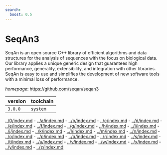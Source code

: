 ```yaml
---
search:
  boost: 0.5
---
```

# SeqAn3

SeqAn is an open source C++ library   of efficient algorithms and data structures for the   analysis of sequences with the focus on biological   data. Our library applies a unique generic design   that guarantees high performance, generality,   extensibility, and integration with other libraries.   SeqAn is easy to use and simplifies the development   of new software tools with a minimal loss of   performance.

*homepage*: <https://github.com/seqan/seqan3>

version | toolchain
--------|----------
``3.0.0`` | ``system``

[../0/index.md](0) - [../a/index.md](a) - [../b/index.md](b) - [../c/index.md](c) - [../d/index.md](d) - [../e/index.md](e) - [../f/index.md](f) - [../g/index.md](g) - [../h/index.md](h) - [../i/index.md](i) - [../j/index.md](j) - [../k/index.md](k) - [../l/index.md](l) - [../m/index.md](m) - [../n/index.md](n) - [../o/index.md](o) - [../p/index.md](p) - [../q/index.md](q) - [../r/index.md](r) - [../s/index.md](s) - [../t/index.md](t) - [../u/index.md](u) - [../v/index.md](v) - [../w/index.md](w) - [../x/index.md](x) - [../y/index.md](y) - [../z/index.md](z)

